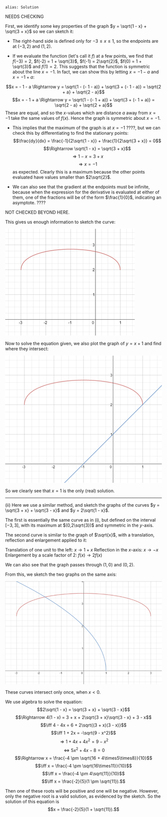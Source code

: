 ````
alias: Solution
````
NEEDS CHECKING

First, we identify some key properties of the graph $y = \sqrt{1 - x} + \sqrt{3 + x}$ so we can sketch it:

* The right-hand side is defined only for $-3 \leq x \leq 1$, so the endpoints are at $(-3,2)$ and $(1,2)$.

* If we evaluate the function (let's call it $f$) at a few points, we find that $f(-3) = 2$, $f(-2) = 1 + \sqrt{3}$, $f(-1) = 2\sqrt{2}$, $f(0) = 1 + \sqrt{3}$ and $f(1) = 2$. This suggests that the function is symmetric about the line $x = -1$. In fact, we can show this by letting $x = - 1 - a$ and $x = - 1 + a$:

$$x = - 1 - a \Rightarrow y = \sqrt{1 - (- 1 - a)} + \sqrt{3 + (- 1 - a)} = \sqrt{2 + a} + \sqrt{2 - a}$$
$$x = - 1 + a \Rightarrow y = \sqrt{1 - (- 1 + a)} + \sqrt{3 + (- 1 + a)} = \sqrt{2 - a} + \sqrt{2 + a}$$
These are equal, and so the $x$-values which are distance $a$ away from $x = -1$ take the same values of $f(x)$. Hence the graph is symmetric about $x = -1$.

* This implies that the maximum of the graph is at $x = -1$ ????, but we can check this by differentiating to find the stationary points:
$$\frac{dy}{dx} = \frac{-1}{2\sqrt{1 - x}} + \frac{1}{2\sqrt{3 + x}} = 0$$
$$\Rightarrow \sqrt{1 - x} = \sqrt{3 + x}$$
$$\Rightarrow 1 - x = 3 + x$$
$$\Rightarrow x = -1$$
as expected. Clearly this is a maximum because the other points evaluated have values smaller than $2\sqrt{2}$.

* We can also see that the gradient at the endpoints must be infinite, because when the expression for the derivative is evaluated at either of them, one of the fractions will be of the form $\frac{1}{0}$, indicating an asymptote. ????

NOT CHECKED BEYOND HERE.

This gives us enough information to sketch the curve:

![Figure 1](Q14graph1.png)

Now to solve the equation given, we also plot the graph of $y = x + 1$ and find where they intersect:

![Figure 2](Q14graph2.png)

So we clearly see that $x = 1$ is the only (real) solution.

***

(ii) Here we use a similar method, and sketch the graphs of the curves $y = \sqrt{3 + x} + \sqrt{3 - x}$ and $y = 2\sqrt{1 - x}$.

The first is essentially the same curve as in (i), but defined on the interval $[-3,3]$, with its maximum at $(0,2\sqrt{3})$ and symmetric in the $y$-axis.

The second curve is similar to the graph of $\sqrt{x}$, with a translation, reflection and enlargement applied to it:

Translation of one unit to the left: $x \rightarrow 1 + x$
Reflection in the $x$-axis: $x \rightarrow - x$
Enlargement by a scale factor of 2: $f(x) \rightarrow 2f(x)$

We can also see that the graph passes through $(1,0)$ and $(0,2)$.

From this, we sketch the two graphs on the same axis:

![Figure 3](Q14graph3.png)

These curves intersect only once, when $x < 0$.

We use algebra to solve the equation:
$$2\sqrt{1 - x} = \sqrt{3 + x} + \sqrt{3 - x}$$
$$\Rightarrow 4(1 - x) = 3 + x + 2\sqrt{3 + x}\sqrt{3 - x} + 3 - x$$
$$\iff 4 - 4x = 6 + 2\sqrt{(3 + x)(3 - x)}$$
$$\iff 1 + 2x = -\sqrt{9 - x^2}$$
$$\Rightarrow 1 + 4x + 4x^2 = 9 - x^2$$
$$\iff 5x^2 + 4x - 8 = 0$$
$$\Rightarrow x = \frac{-4 \pm \sqrt{16 + 4\times5\times8}}{10}$$
$$\iff x = \frac{-4 \pm \sqrt{16\times11}}{10}$$
$$\iff x = \frac{-4 \pm 4\sqrt{11}}{10}$$
$$\iff x = \frac{-2}{5}(1 \pm \sqrt{11}).$$

Then one of these roots will be positive and one will be negative. However, only the negative root is a valid solution, as evidenced by the sketch. So the solution of this equation is
$$x = \frac{-2}{5}(1 + \sqrt{11}).$$
